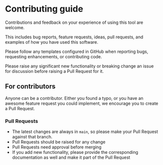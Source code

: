 # Contributing guide

Contributions and feedback on your experience of using this tool are welcome.

This includes bug reports, feature requests, ideas, pull requests, and examples of how you have used this software.

Please follow any templates configured in GitHub when reporting bugs, requesting enhancements, or contributing code.

Please raise any significant new functionality or breaking change an issue for discussion before raising a Pull Request for it.

## For contributors

Anyone can be a contributor. Either you found a typo, or you have an awesome feature request you could implement, we encourage you to create a Pull Request.

### Pull Requests

- The latest changes are always in `main`, so please make your Pull Request against that branch.
- Pull Requests should be raised for any change
- Pull Requests need approval before merging
- If you add new functionality, please provide the corresponding documentation as well and make it part of the Pull Request
